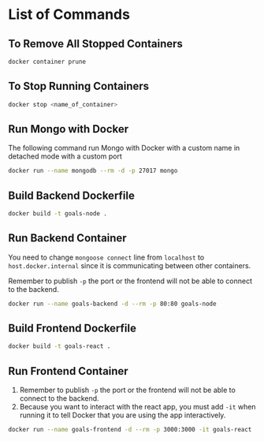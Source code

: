# List of Commands

## To Remove All Stopped Containers
```bash
docker container prune
```

## To Stop Running Containers
```bash
docker stop <name_of_container>
```

## Run Mongo with Docker
The following command run Mongo with Docker with a custom name in detached mode with a custom port
```bash
docker run --name mongodb --rm -d -p 27017 mongo
```

## Build Backend Dockerfile
```bash
docker build -t goals-node .
```

## Run Backend Container
You need to change `mongoose connect` line from `localhost` to `host.docker.internal` since it is communicating between other containers.

Remember to publish `-p` the port or the frontend will not be able to connect to the backend.
```bash
docker run --name goals-backend -d --rm -p 80:80 goals-node
```

## Build Frontend Dockerfile
```bash
docker build -t goals-react .
```

## Run Frontend Container
1. Remember to publish `-p` the port or the frontend will not be able to connect to the backend.
2. Because you want to interact with the react app, you must add `-it` when running it to tell Docker that you are using the app interactively.

```bash
docker run --name goals-frontend -d --rm -p 3000:3000 -it goals-react
```